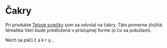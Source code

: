 Čakry
=====

Pri produkte [Telové sviečky](/sip/sviečky/telove-sviecky) som sa odvolal na čakry. Táto pomerne zložitá tématika Vám bude predložená v prístupnej forme (o čo sa pokúšam).

Nech sa páči č a k r y...
